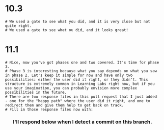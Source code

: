   # 10.3
    # We used a gate to see what you did, and it is very close but not quite right.
    # We used a gate to see what ou did, and it looks great!


  # 11.1
    # Nice, now you've got phases one and two covered. It's time for phase 3. 
    # Phase 3 is interesting because what you say depends on what you saw in phase 2. Let's keep it simple for now and have only two possibilities: either the user did it right, or they didn't. This structure is extremely common in Learning Labs right now, but if you use your imagination, you can probably envision more complex possibilities in the future.
    # There are two response files in this pull request that I just added - one for the "happy path" where the user did it right, and one to redirect them and give them help to get back on track.
    # Fill in those response files now with:




<h3 align="center">I'll respond below when I detect a commit on this branch.</h3>
